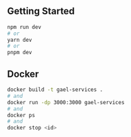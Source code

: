 ## Getting Started

```bash
npm run dev
# or
yarn dev
# or
pnpm dev
```


## Docker

```bash
docker build -t gael-services .
# and
docker run -dp 3000:3000 gael-services
# and
docker ps
# and
docker stop <id>
```